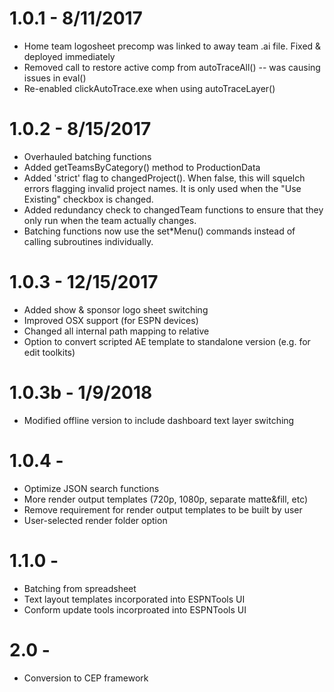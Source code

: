 1.0.1 - 8/11/2017
===================================================================================================
- Home team logosheet precomp was linked to away team .ai file. Fixed & deployed immediately
- Removed call to restore active comp from autoTraceAll() -- was causing issues in eval()
- Re-enabled clickAutoTrace.exe when using autoTraceLayer()

1.0.2 - 8/15/2017
===================================================================================================
- Overhauled batching functions
- Added getTeamsByCategory() method to ProductionData
- Added 'strict' flag to changedProject(). When false, this will squelch errors flagging invalid
  project names. It is only used when the "Use Existing" checkbox is changed.
- Added redundancy check to changedTeam functions to ensure that they only run when the team 
  actually changes.
- Batching functions now use the set*Menu() commands instead of calling subroutines individually.

1.0.3 - 12/15/2017
===================================================================================================
- Added show & sponsor logo sheet switching
- Improved OSX support (for ESPN devices)
- Changed all internal path mapping to relative
- Option to convert scripted AE template to standalone version (e.g. for edit toolkits)

1.0.3b - 1/9/2018
===================================================================================================
- Modified offline version to include dashboard text layer switching

1.0.4 - 
===================================================================================================
* Optimize JSON search functions
* More render output templates (720p, 1080p, separate matte&fill, etc)
* Remove requirement for render output templates to be built by user
* User-selected render folder option

1.1.0 - 
===================================================================================================
* Batching from spreadsheet
* Text layout templates incorporated into ESPNTools UI
* Conform update tools incorproated into ESPNTools UI

2.0 -
===================================================================================================
* Conversion to CEP framework